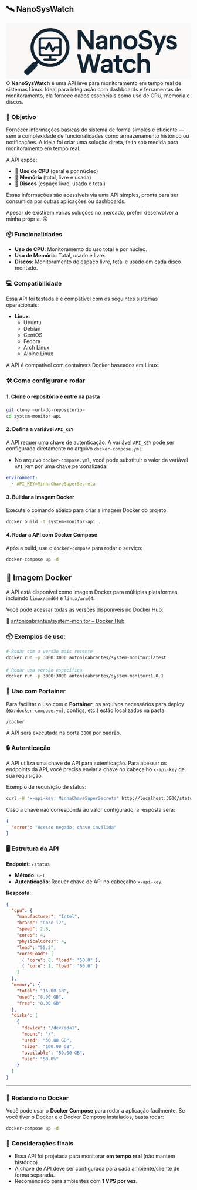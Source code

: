 ## 🛰️ NanoSysWatch

![Logo](./assets/logo.png)
O **NanoSysWatch** é uma API leve para monitoramento em tempo real de sistemas Linux. Ideal para integração com dashboards e ferramentas de monitoramento, ela fornece dados essenciais como uso de CPU, memória e discos.

### 🎯 Objetivo

Fornecer informações básicas do sistema de forma simples e eficiente — sem a complexidade de funcionalidades como armazenamento histórico ou notificações. A ideia foi criar uma solução direta, feita sob medida para monitoramento em tempo real.

A API expõe:

- 🔧 **Uso de CPU** (geral e por núcleo) 
- 🧠 **Memória** (total, livre e usada)  
- 💾 **Discos** (espaço livre, usado e total)  

Essas informações são acessíveis via uma API simples, pronta para ser consumida por outras aplicações ou dashboards.

Apesar de existirem várias soluções no mercado, preferi desenvolver a minha própria. 😜

### 📦 Funcionalidades

- **Uso de CPU**: Monitoramento do uso total e por núcleo.
- **Uso de Memória**: Total, usado e livre.
- **Discos**: Monitoramento de espaço livre, total e usado em cada disco montado.

### 💻 **Compatibilidade**

Essa API foi testada e é compatível com os seguintes sistemas operacionais:
- **Linux**:
  - Ubuntu
  - Debian
  - CentOS
  - Fedora
  - Arch Linux
  - Alpine Linux

A API é compatível com containers Docker baseados em Linux.

### 🛠 **Como configurar e rodar**

#### 1. **Clone o repositório e entre na pasta**

```bash
git clone <url-do-repositorio>
cd system-monitor-api
```

#### 2. **Defina a variável `API_KEY`**

A API requer uma chave de autenticação. A variável `API_KEY` pode ser configurada diretamente no arquivo `docker-compose.yml`.

- No arquivo `docker-compose.yml`, você pode substituir o valor da variável `API_KEY` por uma chave personalizada:

```yaml
environment:
  - API_KEY=MinhaChaveSuperSecreta
```

#### 3. **Buildar a imagem Docker**

Execute o comando abaixo para criar a imagem Docker do projeto:

```bash
docker build -t system-monitor-api .
```

#### 4. **Rodar a API com Docker Compose**

Após a build, use o `docker-compose` para rodar o serviço:

```bash
docker-compose up -d
```

## 🐳 Imagem Docker

A API está disponível como imagem Docker para múltiplas plataformas, incluindo `linux/amd64` e `linux/arm64`.

Você pode acessar todas as versões disponíveis no Docker Hub:

🔗 [antonioabrantes/system-monitor – Docker Hub](https://hub.docker.com/r/antonioabrantes/system-monitor/tags)

### 📦 Exemplos de uso:

```bash
# Rodar com a versão mais recente
docker run -p 3000:3000 antonioabrantes/system-monitor:latest

# Rodar uma versão específica
docker run -p 3000:3000 antonioabrantes/system-monitor:1.0.1
```

### 📁 Uso com Portainer

Para facilitar o uso com o **Portainer**, os arquivos necessários para deploy (ex: `docker-compose.yml`, configs, etc.) estão localizados na pasta:

```
/docker
```


A API será executada na porta `3000` por padrão.

### 🔒 **Autenticação**

A API utiliza uma chave de API para autenticação. Para acessar os endpoints da API, você precisa enviar a chave no cabeçalho `x-api-key` de sua requisição.

Exemplo de requisição de status:

```bash
curl -H "x-api-key: MinhaChaveSuperSecreta" http://localhost:3000/status
```

Caso a chave não corresponda ao valor configurado, a resposta será:

```json
{
  "error": "Acesso negado: chave inválida"
}
```

### 🖥 **Estrutura da API**

**Endpoint**: `/status`

- **Método**: `GET`
- **Autenticação**: Requer chave de API no cabeçalho `x-api-key`.

**Resposta**:

```json
{
  "cpu": {
    "manufacturer": "Intel",
    "brand": "Core i7",
    "speed": 2.8,
    "cores": 4,
    "physicalCores": 4,
    "load": "55.5",
    "coresLoad": [
      { "core": 0, "load": "50.0" },
      { "core": 1, "load": "60.0" }
    ]
  },
  "memory": {
    "total": "16.00 GB",
    "used": "8.00 GB",
    "free": "8.00 GB"
  },
  "disks": [
    {
      "device": "/dev/sda1",
      "mount": "/",
      "used": "50.00 GB",
      "size": "100.00 GB",
      "available": "50.00 GB",
      "use": "50.0%"
    }
  ]
}
```

---

### 🐳 **Rodando no Docker**

Você pode usar o **Docker Compose** para rodar a aplicação facilmente. Se você tiver o Docker e o Docker Compose instalados, basta rodar:

```bash
docker-compose up -d
```

### 📝 **Considerações finais**

- Essa API foi projetada para monitorar **em tempo real** (não mantém histórico).
- A chave de API deve ser configurada para cada ambiente/cliente de forma separada.
- Recomendado para ambientes com **1 VPS por vez**.